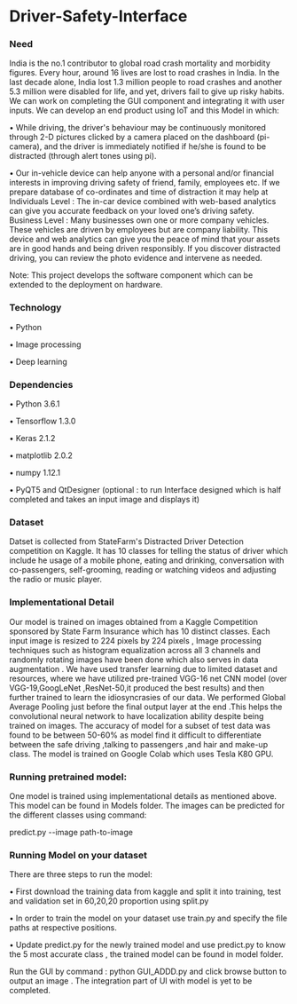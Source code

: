# Driver-Safety-Interface

### Need

India is the no.1 contributor to global road crash mortality and morbidity figures. Every hour, around 16 lives are lost to road crashes in India. In the last decade alone, India lost 1.3 million people to road crashes and another 5.3 million were disabled for life, and yet, drivers fail to give up risky habits. We can work on completing the GUI component and integrating it with user inputs. We can develop an end product using IoT and this Model in which: 

• While driving, the driver's behaviour may be continuously monitored through 2-D pictures clicked by a camera placed on the dashboard (pi-camera), and the driver is immediately notified if he/she is found to be distracted (through alert tones using pi). 

• Our in-vehicle device can help anyone with a personal and/or financial interests in improving driving safety of friend, family, employees etc. If we prepare database of co-ordinates and time of distraction it may help at Individuals Level : The in-car device combined with web-based analytics can give you accurate feedback on your loved one’s driving safety. Business Level : Many businesses own one or more company vehicles. These vehicles are driven by employees but are company liability. This device and web analytics can give you the peace of mind that your assets are in good hands and being driven responsibly. If you discover distracted driving, you can review the photo evidence and intervene as needed. 

Note: This project develops the software component which can be extended to the deployment on hardware.

### Technology

• Python 

• Image processing 

• Deep learning 

### Dependencies

• Python 3.6.1 

• Tensorflow 1.3.0 

• Keras 2.1.2 

• matplotlib 2.0.2 

• numpy 1.12.1 

• PyQT5 and QtDesigner (optional : to run Interface designed which is half completed and takes an input image and displays it)

### Dataset

Datset is collected from StateFarm's Distracted Driver Detection competition on Kaggle. It has 10 classes for telling the status of driver which include he usage of a mobile phone, eating and drinking, conversation with co-passengers, self-grooming, reading or watching videos and adjusting the radio or music player. 

### Implementational Detail

Our model is trained on images obtained from a Kaggle Competition sponsored by State Farm Insurance which has 10 distinct classes. Each input image is resized to 224 pixels by 224 pixels , Image processing techniques such as histogram equalization across all 3 channels and randomly rotating images have been done which also serves in data augmentation . We have used transfer learning due to limited dataset and resources, where we have utilized pre-trained VGG-16 net CNN model (over VGG-19,GoogLeNet ,ResNet-50,it produced the best results) and then further trained to learn the idiosyncrasies of our data. We performed Global Average Pooling just before the final output layer at the end .This helps the convolutional neural network to have localization ability despite being trained on images. The accuracy of model for a subset of test data was found to be between 50-60% as model find it difficult to differentiate between the 
safe driving ,talking to passengers ,and hair and make-up class. The model is trained on Google Colab which uses Tesla K80 GPU.

### Running pretrained model:

One model is trained using implementational details as mentioned above. This model can be found in Models folder.
The images can be predicted for the different classes using command:

predict.py --image path-to-image

### Running Model on your dataset 

There are three steps to run the model: 

• First download the training data from kaggle and split it into training, test and validation set in 60,20,20 proportion using split.py

• In order to train the model on your dataset use train.py and specify the file paths at respective positions. 

• Update predict.py for the newly trained model and use predict.py to know the 5 most accurate class , the trained model can be found in model folder.

Run the GUI by command : python GUI_ADDD.py and click browse button to output an image . The integration part of UI with model is yet to be completed.





